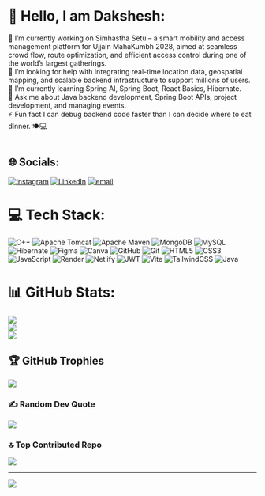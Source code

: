 # 💫 Hello, I am Dakshesh:
🔭 I’m currently working on Simhastha Setu – a smart mobility and access management platform for Ujjain MahaKumbh 2028, aimed at seamless crowd flow, route optimization, and efficient access control during one of the world’s largest gatherings.<br>🤝 I’m looking for help with Integrating real-time location data, geospatial mapping, and scalable backend infrastructure to support millions of users.<br>🌱 I’m currently learning Spring AI, Spring Boot, React Basics, Hibernate.<br>💬 Ask me about Java backend development, Spring Boot APIs, project development, and managing events.<br>⚡ Fun fact I can debug backend code faster than I can decide where to eat dinner. 🍽️💻<br><br>


## 🌐 Socials:
[![Instagram](https://img.shields.io/badge/Instagram-%23E4405F.svg?logo=Instagram&logoColor=white)](https://instagram.com/daksheshh_) [![LinkedIn](https://img.shields.io/badge/LinkedIn-%230077B5.svg?logo=linkedin&logoColor=white)](https://linkedin.com/in/dakshesh-singh-sherawat21) [![email](https://img.shields.io/badge/Email-D14836?logo=gmail&logoColor=white)](mailto:dakshesh.singhsherawat8090@gmail.com) 

# 💻 Tech Stack:
![C++](https://img.shields.io/badge/c++-%2300599C.svg?style=for-the-badge&logo=c%2B%2B&logoColor=white) ![Apache Tomcat](https://img.shields.io/badge/apache%20tomcat-%23F8DC75.svg?style=for-the-badge&logo=apache-tomcat&logoColor=black) ![Apache Maven](https://img.shields.io/badge/Apache%20Maven-C71A36?style=for-the-badge&logo=Apache%20Maven&logoColor=white) ![MongoDB](https://img.shields.io/badge/MongoDB-%234ea94b.svg?style=for-the-badge&logo=mongodb&logoColor=white) ![MySQL](https://img.shields.io/badge/mysql-4479A1.svg?style=for-the-badge&logo=mysql&logoColor=white) ![Hibernate](https://img.shields.io/badge/Hibernate-59666C?style=for-the-badge&logo=Hibernate&logoColor=white) ![Figma](https://img.shields.io/badge/figma-%23F24E1E.svg?style=for-the-badge&logo=figma&logoColor=white) ![Canva](https://img.shields.io/badge/Canva-%2300C4CC.svg?style=for-the-badge&logo=Canva&logoColor=white) ![GitHub](https://img.shields.io/badge/github-%23121011.svg?style=for-the-badge&logo=github&logoColor=white) ![Git](https://img.shields.io/badge/git-%23F05033.svg?style=for-the-badge&logo=git&logoColor=white) ![HTML5](https://img.shields.io/badge/html5-%23E34F26.svg?style=for-the-badge&logo=html5&logoColor=white) ![CSS3](https://img.shields.io/badge/css3-%231572B6.svg?style=for-the-badge&logo=css3&logoColor=white) ![JavaScript](https://img.shields.io/badge/javascript-%23323330.svg?style=for-the-badge&logo=javascript&logoColor=%23F7DF1E) ![Render](https://img.shields.io/badge/Render-%46E3B7.svg?style=for-the-badge&logo=render&logoColor=white) ![Netlify](https://img.shields.io/badge/netlify-%23000000.svg?style=for-the-badge&logo=netlify&logoColor=#00C7B7) ![JWT](https://img.shields.io/badge/JWT-black?style=for-the-badge&logo=JSON%20web%20tokens) ![Vite](https://img.shields.io/badge/vite-%23646CFF.svg?style=for-the-badge&logo=vite&logoColor=white) ![TailwindCSS](https://img.shields.io/badge/tailwindcss-%2338B2AC.svg?style=for-the-badge&logo=tailwind-css&logoColor=white) ![Java](https://img.shields.io/badge/java-%23ED8B00.svg?style=for-the-badge&logo=openjdk&logoColor=white)
# 📊 GitHub Stats:
![](https://github-readme-stats.vercel.app/api?username=Dakshesh8090&theme=dark&hide_border=false&include_all_commits=false&count_private=false)<br/>
![](https://nirzak-streak-stats.vercel.app/?user=Dakshesh8090&theme=dark&hide_border=false)<br/>
![](https://github-readme-stats.vercel.app/api/top-langs/?username=Dakshesh8090&theme=dark&hide_border=false&include_all_commits=false&count_private=false&layout=compact)

## 🏆 GitHub Trophies
![](https://github-profile-trophy.vercel.app/?username=Dakshesh8090&theme=radical&no-frame=false&no-bg=false&margin-w=4)

### ✍️ Random Dev Quote
![](https://quotes-github-readme.vercel.app/api?type=horizontal&theme=radical)

### 🔝 Top Contributed Repo
![](https://github-contributor-stats.vercel.app/api?username=Dakshesh8090&limit=5&theme=radical&combine_all_yearly_contributions=true)

---
[![](https://visitcount.itsvg.in/api?id=Dakshesh8090&icon=1&color=0)](https://visitcount.itsvg.in)

<!-- Proudly created with GPRM ( https://gprm.itsvg.in ) -->
